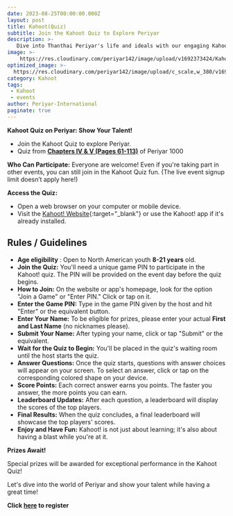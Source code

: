```yaml
---
date: 2023-08-25T00:00:00.000Z
layout: post
title: Kahoot(Quiz)
subtitle: Join the Kahoot Quiz to Explore Periyar
description: >-
   Dive into Thanthai Periyar's life and ideals with our engaging Kahoot Quiz journey.
image: >-
    https://res.cloudinary.com/periyar142/image/upload/v1692373424/Kahoot_xw1old.jpg
optimized_image: >-
  https://res.cloudinary.com/periyar142/image/upload/c_scale,w_380/v1692373424/Kahoot_xw1old.jpg
category: Kahoot
tags:
 - Kahoot
 - events
author: Periyar-International
paginate: true
---
```


**Kahoot Quiz on Periyar: Show Your Talent!**

 - Join the Kahoot Quiz to explore Periyar.  
 - Quiz from [**Chapters IV & V (Pages 61-113)**](\assets\files\Periyar-Quiz.pdf) of Periyar 1000

**Who Can Participate:** Everyone are welcome! Even if you're taking part in other events, you can still join in the Kahoot Quiz fun. (The live event signup limit doesn’t apply here!)

**Access the Quiz:**

- Open a web browser on your computer or mobile device.
- Visit the [Kahoot! Website](https://www.kahoot.com){:target="_blank"} or use the Kahoot! app if it's already installed.

## Rules / Guidelines
- **Age eligibility** : Open to North American youth **8-21 years** old.
- **Join the Quiz:** You'll need a unique game PIN to participate in the Kahoot! quiz. The PIN will be provided on the event day before the quiz begins.
- **How to Join:** On the website or app's homepage, look for the option "Join a Game" or "Enter PIN." Click or tap on it.
- **Enter the Game PIN:** Type in the game PIN given by the host and hit "Enter" or the equivalent button.
- **Enter Your Name:** To be eligible for prizes, please enter your actual **First and Last Name** (no nicknames please).
- **Submit Your Name:** After typing your name, click or tap "Submit" or the equivalent.
- **Wait for the Quiz to Begin:** You'll be placed in the quiz's waiting room until the host starts the quiz.
- **Answer Questions:** Once the quiz starts, questions with answer choices will appear on your screen. To select an answer, click or tap on the corresponding colored shape on your device.
- **Score Points:** Each correct answer earns you points. The faster you answer, the more points you can earn.
- **Leaderboard Updates:** After each question, a leaderboard will display the scores of the top players.
- **Final Results:** When the quiz concludes, a final leaderboard will showcase the top players' scores.
- **Enjoy and Have Fun:** Kahoot! is not just about learning; it's also about having a blast while you're at it.

**Prizes Await!**

Special prizes will be awarded for exceptional performance in the Kahoot Quiz!

Let's dive into the world of Periyar and show your talent while having a great time!

**Click [here](/register/) to register**